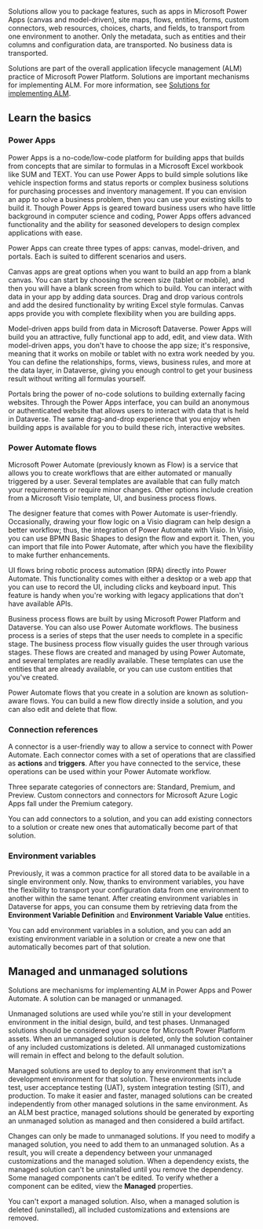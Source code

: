 Solutions allow you to package features, such as apps in Microsoft Power Apps (canvas and model-driven), site maps, flows, entities, forms, custom connectors, web resources, choices, charts, and fields, to transport from one environment to another. Only the metadata, such as entities and their columns and configuration data, are transported. No business data is transported.

Solutions are part of the overall application lifecycle management (ALM) practice of Microsoft Power Platform. Solutions are important mechanisms for implementing ALM. For more information, see [Solutions for implementing ALM](https://docs.microsoft.com/power-platform/alm/overview-alm/?azure-portal=true).

## Learn the basics

### Power Apps

Power Apps is a no-code/low-code platform for building apps that builds from concepts that are similar to formulas in a Microsoft Excel workbook like SUM and TEXT. You can use Power Apps to build simple solutions like vehicle inspection forms and status reports or complex business solutions for purchasing processes and inventory management. If you can envision an app to solve a business problem, then you can use your existing skills to build it. Though Power Apps is geared toward business users who have little background in computer science and coding, Power Apps offers advanced functionality and the ability for seasoned developers to design complex applications with ease.

Power Apps can create three types of apps: canvas, model-driven, and portals. Each is suited to different scenarios and users.

Canvas apps are great options when you want to build an app from a blank canvas. You can start by choosing the screen size (tablet or mobile), and then you will have a blank screen from which to build. You can interact with data in your app by adding data sources. Drag and drop various controls and add the desired functionality by writing Excel style formulas. Canvas apps provide you with complete flexibility when you are building apps.

Model-driven apps build from data in Microsoft Dataverse. Power Apps will build you an attractive, fully functional app to add, edit, and view data. With model-driven apps, you don't have to choose the app size; it's responsive, meaning that it works on mobile or tablet with no extra work needed by you. You can define the relationships, forms, views, business rules, and more at the data layer, in Dataverse, giving you enough control to get your business result without writing all formulas yourself.

Portals bring the power of no-code solutions to building externally facing websites. Through the Power Apps interface, you can build an anonymous or authenticated website that allows users to interact with data that is held in Dataverse. The same drag-and-drop experience that you enjoy when building apps is available for you to build these rich, interactive websites.

### Power Automate flows

Microsoft Power Automate (previously known as Flow) is a service that allows you to create workflows that are either automated or manually triggered by a user. Several templates are available that can fully match your requirements or require minor changes. Other options include creation from a Microsoft Visio template, UI, and business process flows.

The designer feature that comes with Power Automate is user-friendly. Occasionally, drawing your flow logic on a Visio diagram can help design a better workflow; thus, the integration of Power Automate with Visio. In Visio, you can use BPMN Basic Shapes to design the flow and export it. Then, you can import that file into Power Automate, after which you have the flexibility to make further enhancements.

UI flows bring robotic process automation (RPA) directly into Power Automate. This functionality comes with either a desktop or a web app that you can use to record the UI, including clicks and keyboard input. This feature is handy when you're working with legacy applications that don't have available APIs.

Business process flows are built by using Microsoft Power Platform and Dataverse. You can also use Power Automate workflows. The business process is a series of steps that the user needs to complete in a specific stage. The business process flow visually guides the user through various stages. These flows are created and managed by using Power Automate, and several templates are readily available. These templates can use the entities that are already available, or you can use custom entities that you've created.

Power Automate flows that you create in a solution are known as solution-aware flows. You can build a new flow directly inside a solution, and you can also edit and delete that flow.  

### Connection references

A connector is a user-friendly way to allow a service to connect with Power Automate. Each connector comes with a set of operations that are classified as **actions** and **triggers**. After you have connected to the service, these operations can be used within your Power Automate workflow.

Three separate categories of connectors are: Standard, Premium, and Preview. Custom connectors and connectors for Microsoft Azure Logic Apps fall under the Premium category.

You can add connectors to a solution, and you can add existing connectors to a solution or create new ones that automatically become part of that solution.

### Environment variables

Previously, it was a common practice for all stored data to be available in a single environment only. Now, thanks to environment variables, you have the flexibility to transport your configuration data from one environment to another within the same tenant. After creating environment variables in Dataverse for apps, you can consume them by retrieving data from the **Environment Variable Definition** and **Environment Variable Value** entities.

You can add environment variables in a solution, and you can add an existing environment variable in a solution or create a new one that automatically becomes part of that solution.

## Managed and unmanaged solutions

Solutions are mechanisms for implementing ALM in Power Apps and Power Automate. A solution can be managed or unmanaged.

Unmanaged solutions are used while you're still in your development environment in the initial design, build, and test phases. Unmanaged solutions should be considered your source for Microsoft Power Platform assets. When an unmanaged solution is deleted, only the solution container of any included customizations is deleted. All unmanaged customizations will remain in effect and belong to the default solution.

Managed solutions are used to deploy to any environment that isn't a development environment for that solution. These environments include test, user acceptance testing (UAT), system integration testing (SIT), and production. To make it easier and faster, managed solutions can be created independently from other managed solutions in the same environment. As an ALM best practice, managed solutions should be generated by exporting an unmanaged solution as managed and then considered a build artifact.

Changes can only be made to unmanaged solutions. If you need to modify a managed solution, you need to add them to an unmanaged solution. As a result, you will create a dependency between your unmanaged customizations and the managed solution. When a dependency exists, the managed solution can't be uninstalled until you remove the dependency.
Some managed components can't be edited. To verify whether a component can be edited, view the **Managed** properties.

You can't export a managed solution. Also, when a managed solution is deleted (uninstalled), all included customizations and extensions are removed.
